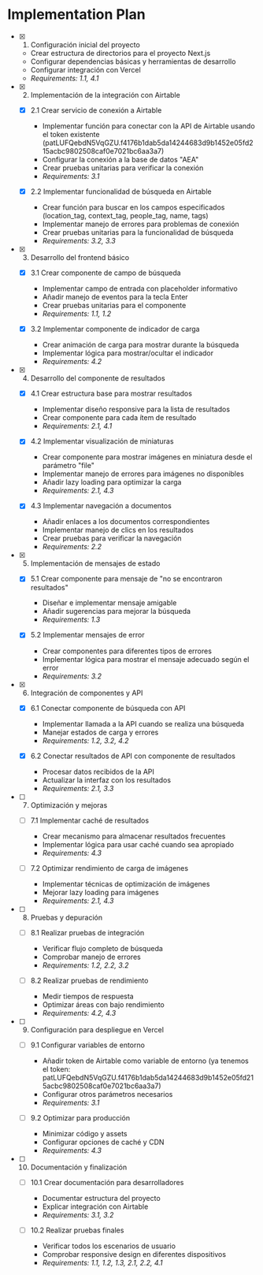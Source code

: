# Implementation Plan

- [x] 1. Configuración inicial del proyecto
  - Crear estructura de directorios para el proyecto Next.js
  - Configurar dependencias básicas y herramientas de desarrollo
  - Configurar integración con Vercel
  - _Requirements: 1.1, 4.1_

- [x] 2. Implementación de la integración con Airtable
  - [x] 2.1 Crear servicio de conexión a Airtable
    - Implementar función para conectar con la API de Airtable usando el token existente (patLUFQebdN5VqGZU.f4176b1dab5da14244683d9b1452e05fd215acbc9802508caf0e7021bc6aa3a7)
    - Configurar la conexión a la base de datos "AEA"
    - Crear pruebas unitarias para verificar la conexión
    - _Requirements: 3.1_
  
  - [x] 2.2 Implementar funcionalidad de búsqueda en Airtable
    - Crear función para buscar en los campos especificados (location_tag, context_tag, people_tag, name, tags)
    - Implementar manejo de errores para problemas de conexión
    - Crear pruebas unitarias para la funcionalidad de búsqueda
    - _Requirements: 3.2, 3.3_

- [x] 3. Desarrollo del frontend básico
  - [x] 3.1 Crear componente de campo de búsqueda
    - Implementar campo de entrada con placeholder informativo
    - Añadir manejo de eventos para la tecla Enter
    - Crear pruebas unitarias para el componente
    - _Requirements: 1.1, 1.2_
  
  - [x] 3.2 Implementar componente de indicador de carga
    - Crear animación de carga para mostrar durante la búsqueda
    - Implementar lógica para mostrar/ocultar el indicador
    - _Requirements: 4.2_

- [x] 4. Desarrollo del componente de resultados
  - [x] 4.1 Crear estructura base para mostrar resultados
    - Implementar diseño responsive para la lista de resultados
    - Crear componente para cada ítem de resultado
    - _Requirements: 2.1, 4.1_
  
  - [x] 4.2 Implementar visualización de miniaturas
    - Crear componente para mostrar imágenes en miniatura desde el parámetro "file"
    - Implementar manejo de errores para imágenes no disponibles
    - Añadir lazy loading para optimizar la carga
    - _Requirements: 2.1, 4.3_
  
  - [x] 4.3 Implementar navegación a documentos
    - Añadir enlaces a los documentos correspondientes
    - Implementar manejo de clics en los resultados
    - Crear pruebas para verificar la navegación
    - _Requirements: 2.2_

- [x] 5. Implementación de mensajes de estado
  - [x] 5.1 Crear componente para mensaje de "no se encontraron resultados"
    - Diseñar e implementar mensaje amigable
    - Añadir sugerencias para mejorar la búsqueda
    - _Requirements: 1.3_
  
  - [x] 5.2 Implementar mensajes de error
    - Crear componentes para diferentes tipos de errores
    - Implementar lógica para mostrar el mensaje adecuado según el error
    - _Requirements: 3.2_

- [x] 6. Integración de componentes y API
  - [x] 6.1 Conectar componente de búsqueda con API
    - Implementar llamada a la API cuando se realiza una búsqueda
    - Manejar estados de carga y errores
    - _Requirements: 1.2, 3.2, 4.2_
  
  - [x] 6.2 Conectar resultados de API con componente de resultados
    - Procesar datos recibidos de la API
    - Actualizar la interfaz con los resultados
    - _Requirements: 2.1, 3.3_

- [ ] 7. Optimización y mejoras
  - [ ] 7.1 Implementar caché de resultados
    - Crear mecanismo para almacenar resultados frecuentes
    - Implementar lógica para usar caché cuando sea apropiado
    - _Requirements: 4.3_
  
  - [ ] 7.2 Optimizar rendimiento de carga de imágenes
    - Implementar técnicas de optimización de imágenes
    - Mejorar lazy loading para imágenes
    - _Requirements: 2.1, 4.3_

- [ ] 8. Pruebas y depuración
  - [ ] 8.1 Realizar pruebas de integración
    - Verificar flujo completo de búsqueda
    - Comprobar manejo de errores
    - _Requirements: 1.2, 2.2, 3.2_
  
  - [ ] 8.2 Realizar pruebas de rendimiento
    - Medir tiempos de respuesta
    - Optimizar áreas con bajo rendimiento
    - _Requirements: 4.2, 4.3_

- [ ] 9. Configuración para despliegue en Vercel
  - [ ] 9.1 Configurar variables de entorno
    - Añadir token de Airtable como variable de entorno (ya tenemos el token: patLUFQebdN5VqGZU.f4176b1dab5da14244683d9b1452e05fd215acbc9802508caf0e7021bc6aa3a7)
    - Configurar otros parámetros necesarios
    - _Requirements: 3.1_
  
  - [ ] 9.2 Optimizar para producción
    - Minimizar código y assets
    - Configurar opciones de caché y CDN
    - _Requirements: 4.3_

- [ ] 10. Documentación y finalización
  - [ ] 10.1 Crear documentación para desarrolladores
    - Documentar estructura del proyecto
    - Explicar integración con Airtable
    - _Requirements: 3.1, 3.2_
  
  - [ ] 10.2 Realizar pruebas finales
    - Verificar todos los escenarios de usuario
    - Comprobar responsive design en diferentes dispositivos
    - _Requirements: 1.1, 1.2, 1.3, 2.1, 2.2, 4.1_